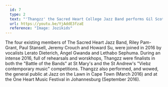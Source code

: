 ```yaml
---
  id: 7
  type: 2
  text: "'Thangzz' the Sacred Heart College Jazz Band performs Gil Scott-Heron's 'Lady Day and John Coltrane' at Jazz on the Lawn 2016, a Cape Town Jazz Festival for high school and professional acts. "
  url: https://youtu.be/YjAddE3fzaE 
  reference: "Image: Jozikids"
---
```

The four existing members of The Sacred Heart Jazz Band, Riley Pam-Grant, Paul Stansell, Jeremy Crouch and Howard Su, were joined in 2016 by vocalists Lerato Dieterich, Angel Gwanda and Lethabo Sephuma. During an intense 2016, full of rehearsals and worskhops, Thangzz were finalists in both the "Battle of the Bands" at St Mary's and the St Andrew's "Viebz contemporary music" competitions. Thangzz also performed, and wowed, the general public at Jazz on the Lawn in Cape Town (March 2016) and at the One Heart Music Festival in Johannesburg (September 2016). 